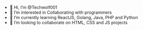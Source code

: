- 👋 Hi, I’m @Techwolf001
- 👀 I’m interested in Collaborating with programmers
- 🌱 I’m currently learning ReactJS, Golang, Java, PHP and Python
- 💞️ I’m looking to collaborate on HTML, CSS and JS projects

<!---
Techwolf001/Techwolf001 is a ✨ special ✨ repository because its `README.md` (this file) appears on your GitHub profile.
You can click the Preview link to take a look at your changes.
--->
